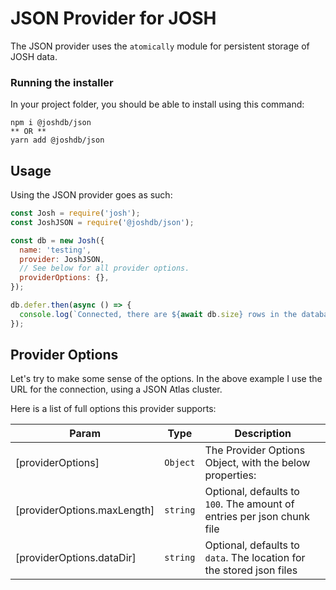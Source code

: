 # JSON Provider for JOSH

The JSON provider uses the `atomically` module for persistent storage of JOSH data.

### Running the installer

In your project folder, you should be able to install using this command:

```
npm i @joshdb/json
** OR **
yarn add @joshdb/json
```

## Usage

Using the JSON provider goes as such:

```js
const Josh = require('josh');
const JoshJSON = require('@joshdb/json');

const db = new Josh({
  name: 'testing',
  provider: JoshJSON,
  // See below for all provider options.
  providerOptions: {},
});

db.defer.then(async () => {
  console.log(`Connected, there are ${await db.size} rows in the database.`);
});
```

## Provider Options

Let's try to make some sense of the options. In the above example I use the URL for the connection, using a JSON Atlas cluster.

Here is a list of full options this provider supports:

| Param                       | Type                | Description                                                            |
| --------------------------- | ------------------- | ---------------------------------------------------------------------- |
| [providerOptions]           | <code>Object</code> | The Provider Options Object, with the below properties:                |
| [providerOptions.maxLength] | <code>string</code> | Optional, defaults to `100`. The amount of entries per json chunk file |
| [providerOptions.dataDir]   | <code>string</code> | Optional, defaults to `data`. The location for the stored json files   |
